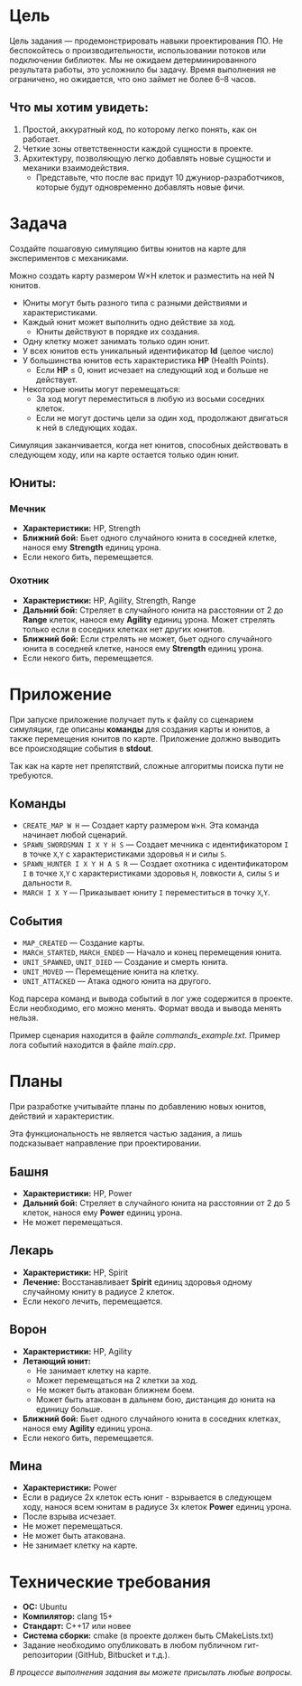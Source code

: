 # Цель

Цель задания — продемонстрировать навыки проектирования ПО. 
Не беспокойтесь о производительности, использовании потоков или подключении библиотек. 
Мы не ожидаем детерминированного результата работы, это усложнило бы задачу.
Время выполнения не ограничено, но ожидается, что оно займет не более 6–8 часов.

## Что мы хотим увидеть:
1. Простой, аккуратный код, по которому легко понять, как он работает.
2. Четкие зоны ответственности каждой сущности в проекте.
3. Архитектуру, позволяющую легко добавлять новые сущности и механики взаимодействия.
    - Представьте, что после вас придут 10 джуниор-разработчиков, которые будут одновременно добавлять новые фичи.

# Задача

Создайте пошаговую симуляцию битвы юнитов на карте для экспериментов с механиками.

Можно создать карту размером W×H клеток и разместить на ней N юнитов.
- Юниты могут быть разного типа с разными действиями и характеристиками.
- Каждый юнит может выполнить одно действие за ход.
    - Юниты действуют в порядке их создания.
- Одну клетку может занимать только один юнит.
- У всех юнитов есть уникальный идентификатор **Id** (целое число) 
- У большинства юнитов есть характеристика **HP** (Health Points).
    - Если **HP** ≤ 0, юнит исчезает на следующий ход и больше не действует.
- Некоторые юниты могут перемещаться:
    - За ход могут переместиться в любую из восьми соседних клеток.
    - Если не могут достичь цели за один ход, продолжают двигаться к ней в следующих ходах.

Симуляция заканчивается, когда нет юнитов, способных действовать в следующем ходу, или на карте остается только один юнит.

## Юниты:

### Мечник
- **Характеристики:** HP, Strength
- **Ближний бой:** Бьет одного случайного юнита в соседней клетке, нанося ему **Strength** единиц урона.
- Если некого бить, перемещается.

### Охотник
- **Характеристики:** HP, Agility, Strength, Range
- **Дальний бой:** Стреляет в случайного юнита на расстоянии от 2 до **Range** клеток, нанося ему **Agility** единиц урона. Может стрелять только если в соседних клетках нет других юнитов.
- **Ближний бой:** Если стрелять не может, бьет одного случайного юнита в соседней клетке, нанося ему **Strength** единиц урона.
- Если некого бить, перемещается.

# Приложение

При запуске приложение получает путь к файлу со сценарием симуляции, где описаны **команды** для создания карты и юнитов, а также перемещения юнитов по карте. 
Приложение должно выводить все происходящие события в **stdout**.

Так как на карте нет препятствий, сложные алгоритмы поиска пути не требуются.

## Команды

- `CREATE_MAP W H` — Создает карту размером `W`×`H`. Эта команда начинает любой сценарий.
- `SPAWN_SWORDSMAN I X Y H S` — Создает мечника с идентификатором `I` в точке `X`,`Y` с характеристиками здоровья `H` и силы `S`.
- `SPAWN_HUNTER I X Y H A S R` — Создает охотника с идентификатором `I` в точке `X`,`Y` с характеристиками здоровья `H`, ловкости `A`, силы `S` и дальности `R`.
- `MARCH I X Y` — Приказывает юниту `I` переместиться в точку `X`,`Y`.

## События

- `MAP_CREATED` — Создание карты.
- `MARCH_STARTED`, `MARCH_ENDED` — Начало и конец перемещения юнита.
- `UNIT_SPAWNED`, `UNIT_DIED` — Создание и смерть юнита.
- `UNIT_MOVED` — Перемещение юнита на клетку.
- `UNIT_ATTACKED` — Атака одного юнита на другого.

Код парсера команд и вывода событий в лог уже содержится в проекте. Если необходимо, его можно менять. Формат ввода и вывода менять нельзя.

Пример сценария находится в файле _commands_example.txt_. Пример лога событий находится в файле _main.cpp_.

# Планы

При разработке учитывайте планы по добавлению новых юнитов, действий и характеристик. 

Эта функциональность не является частью задания, а лишь подсказывает направление при проектировании.

## Башня

- **Характеристики:** HP, Power
- **Дальний бой:** Стреляет в случайного юнита на расстоянии от 2 до 5 клеток, нанося ему **Power** единиц урона.
- Не может перемещаться.

## Лекарь

- **Характеристики:** HP, Spirit
- **Лечение:** Восстанавливает **Spirit** единиц здоровья одному случайному юниту в радиусе 2 клеток.
- Если некого лечить, перемещается.

## Ворон

- **Характеристики:** HP, Agility
- **Летающий юнит:**
    - Не занимает клетку на карте.
    - Может перемещаться на 2 клетки за ход.
    - Не может быть атакован ближнем боем.
    - Может быть атакован в дальнем бою, дистанция до юнита на единицу больше.
- **Ближний бой:** Бьет одного случайного юнита в соседних клетках, нанося ему **Agility** единиц урона.
- Если некого бить, перемещается.

## Мина

- **Характеристики:** Power
- Если в радиусе 2х клеток есть юнит - взрывается в следующем ходу, нанося всем юнитам в радиусе 3х клеток **Power** единиц урона.
- После взрыва исчезает.
- Не может перемещаться.
- Не может быть атакована.
- Не занимает клетку на карте.

# Технические требования

- **ОС:** Ubuntu
- **Компилятор:** clang 15+
- **Стандарт:** C++17 или новее
- **Система сборки:** cmake (в проекте должен быть CMakeLists.txt)
- Задание необходимо опубликовать в любом публичном гит-репозитории (GitHub, Bitbucket и т.д.).

_В процессе выполнения задания вы можете присылать любые вопросы._